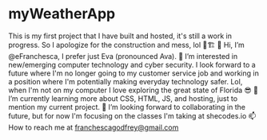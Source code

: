 # myWeatherApp
 This is my first project that I have built and hosted, it's still a work in progress. So I apologize for the construction and mess, lol 🚧🏗️
👋 Hi, I’m @eFranchesca, I prefer just Eva (pronounced Ava).
👀 I’m interested in new/emerging computer technology and cyber security. I look forward to a future where I'm no longer going to my customer service job and working in a position where I'm potentially making everyday technology safer. Lol, when I'm not on my computer I love exploring the great state of Florida 😎
🌱 I’m currently learning more about CSS, HTML, JS, and hosting, just to mention my current project.
💞️ I’m looking forward to collaborating in the future, but for now I'm focusing on the classes I'm taking at shecodes.io
📫 How to reach me at franchescagodfrey@gmail.com
